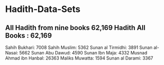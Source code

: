 # Hadith-Data-Sets
All Hadith from nine books 62,169 Hadith
All Books :              62,169
-------------------------------
Sahih Bukhari:           7008
Sahih Muslim:            5362
Sunan al Tirmidhi:       3891
Sunan al-Nasai:          5662
Sunan Abu Dawud:         4590
Sunan Ibn Maja:          4332
Musnad Ahmad ibn Hanbal: 26363
Maliks Muwatta:          1594
Sunan al Darami:         3367
